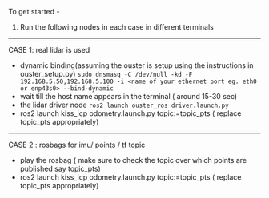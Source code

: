 To get started -

1. Run the following nodes in each case in different terminals
-----------------------------------------------------------------------------------------------------------
   CASE 1: real lidar is used

- dynamic binding(assuming the ouster is setup using the instructions in ouster_setup.py)
   `sudo dnsmasq -C /dev/null -kd -F 192.168.5.50,192.168.5.100 -i <name of your ethernet port eg. eth0 or enp43s0> --bind-dynamic`
- wait till the host name appears in the terminal ( around 15-30 sec)
- the lidar driver node `ros2 launch ouster_ros driver.launch.py`
- ros2 launch kiss_icp odometry.launch.py topic:=topic_pts ( replace topic_pts appropriately)

----------------------------------------------------------------------------------------------------------
   CASE 2 : rosbags for imu/ points / tf topic 
- play the rosbag ( make sure to check the topic over which points are published say topic_pts)
- ros2 launch kiss_icp odometry.launch.py topic:=topic_pts ( replace topic_pts appropriately)
